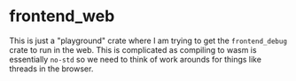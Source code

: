 # frontend_web

This is just a "playground" crate where I am trying to get the `frontend_debug` crate to run in the web. This is complicated as compiling to wasm is essentially `no-std` so we need to think of work arounds for things like threads in the browser.
